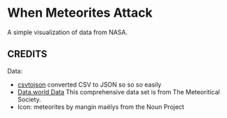 # When Meteorites Attack

A simple visualization of data from NASA.

## CREDITS

Data:

* [csvtojson](https://github.com/Keyang/node-csvtojson#command-line-usage) converted CSV to JSON so so so easily
* [Data.world Data](https://data.world/nasa/meteorite-landings) This comprehensive data set is from The Meteoritical Society.
* Icon: meteorites by mangin maëlys from the Noun Project
